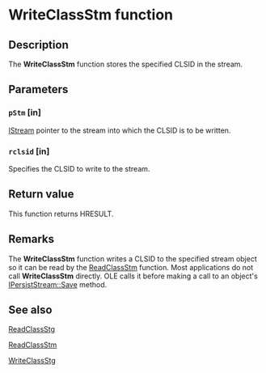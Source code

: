 # WriteClassStm function

## Description

The **WriteClassStm** function stores the specified CLSID in the stream.

## Parameters

### `pStm` [in]

[IStream](https://learn.microsoft.com/windows/desktop/api/objidl/nn-objidl-istream) pointer to the stream into which the CLSID is to be written.

### `rclsid` [in]

Specifies the CLSID to write to the stream.

## Return value

This function returns HRESULT.

## Remarks

The
**WriteClassStm** function writes a CLSID to the specified stream object so it can be read by the
[ReadClassStm](https://learn.microsoft.com/windows/desktop/api/coml2api/nf-coml2api-readclassstm) function. Most applications do not call
**WriteClassStm** directly. OLE calls it before making a call to an object's
[IPersistStream::Save](https://learn.microsoft.com/windows/desktop/api/objidl/nf-objidl-ipersiststream-save) method.

## See also

[ReadClassStg](https://learn.microsoft.com/windows/desktop/api/coml2api/nf-coml2api-readclassstg)

[ReadClassStm](https://learn.microsoft.com/windows/desktop/api/coml2api/nf-coml2api-readclassstm)

[WriteClassStg](https://learn.microsoft.com/windows/desktop/api/coml2api/nf-coml2api-writeclassstg)